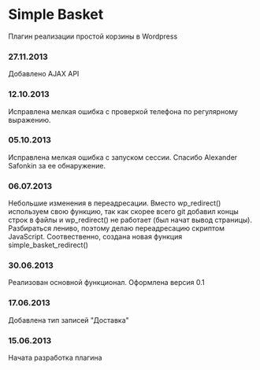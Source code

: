 Simple Basket
=============

Плагин реализации простой корзины в Wordpress

### 27.11.2013
Добавлено AJAX API

### 12.10.2013
Исправлена мелкая ошибка с проверкой телефона по регулярному выражению.

### 05.10.2013
Исправлена мелкая ошибка с запуском сессии. Спасибо Alexander Safonkin за ее обнаружение.

### 06.07.2013
Небольшие изменения в переадресации. Вместо wp_redirect() используем свою функцию, так как
скорее всего git добавил концы строк в файлы и wp_redirect() не работает (был начат вывод страницы).
Разбираться лениво, поэтому делаю переадресацию скриптом JavaScript.
Соотвественно, создана новая функция simple_basket_redirect()

### 30.06.2013
Реализован основной функционал. Оформлена версия 0.1

### 17.06.2013
Добавлена тип записей "Доставка"

### 15.06.2013
Начата разработка плагина